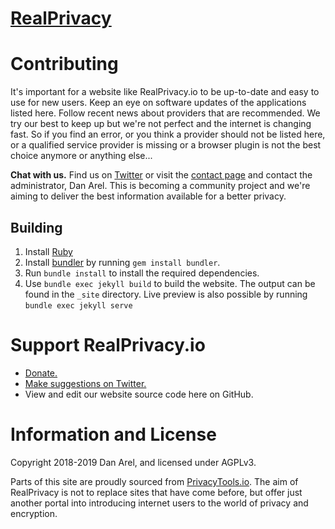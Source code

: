 # [RealPrivacy](https://www.realprivacy.io/)

# Contributing

It's important for a website like RealPrivacy.io to be up-to-date and easy to use for new users. Keep an eye on software updates of the applications listed here. Follow recent news about providers that are recommended. We try our best to keep up but we're not perfect and the internet is changing fast. So if you find an error, or you think a provider should not be listed here, or a qualified service provider is missing or a browser plugin is not the best choice anymore or anything else...

**Chat with us.** Find us on [Twitter](https://www.twitter.com/RealPrivacyIO) or visit the [contact page](https://gist.github.com/danarel/f2fc9d001c3b8b8eb80844dc170c48d2) and contact the administrator, Dan Arel. This is becoming a community project and we're aiming to deliver the best information available for a better privacy.

## Building

1. Install [Ruby](https://www.ruby-lang.org/en/documentation/installation/)
1. Install [bundler](https://bundler.io/) by running `gem install bundler`.
1. Run `bundle install` to install the required dependencies.
1. Use `bundle exec jekyll build` to build the website. The output can be found in the `_site` directory.  Live preview is also possible by running `bundle exec jekyll serve`

# Support RealPrivacy.io

- [Donate.](https://realprivacy.io/support.html)
- [Make suggestions on Twitter.](https://www.twitter.com/RealPrivacyIO)
- View and edit our website source code here on GitHub.

# Information and License

Copyright 2018-2019 Dan Arel, and licensed under AGPLv3. 

Parts of this site are proudly sourced from [PrivacyTools.io](https://www.privacytools.io). The aim of RealPrivacy is not to replace sites that have come before, but offer just another portal into introducing internet users to the world of privacy and encryption.